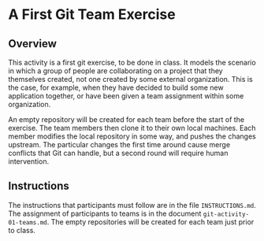# A First Git Team Exercise

## Overview

This activity is a first git exercise, to be done in class. 
It models the scenario in which a group of people are collaborating 
on a project that they themselves created, not one created by some external 
organization. This is the case, for example, when they have decided to build 
some new application together, or have been given a team assignment within some
organization.

An empty repository will be created for each team before the start of the 
exercise. The team members then clone it to their own
local machines. Each member modifies the local repository in some way, and pushes 
the changes upstream.  The particular changes the first time around cause merge
conflicts that Git can handle, but a second round will require human intervention.


## Instructions

The instructions that participants must follow are in the 
file `INSTRUCTIONS.md`. 
The assignment of participants to teams is in the document 
`git-activity-01-teams.md`.
The empty repositories will be created for each team just prior to class.
